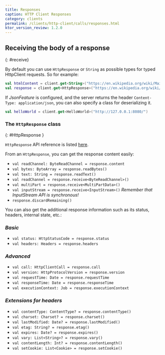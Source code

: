 ```yaml
---
title: Responses
caption: HTTP Client Responses
category: clients
permalink: /clients/http-client/calls/responses.html
ktor_version_review: 1.2.0
---
```


## Receiving the body of a response

{: #receive}

By default you can use `HttpResponse` or `String` as possible types for typed
HttpClient requests. So for example:

```kotlin
val htmlContent = client.get<String>("https://en.wikipedia.org/wiki/Main_Page")
val response = client.get<HttpResponse>("https://en.wikipedia.org/wiki/Main_Page")
```

If *JsonFeature* is configured, and the server returns the header `Content-Type: application/json`,
you can also specify a class for deserializing it.

```kotlin
val helloWorld = client.get<HelloWorld>("http://127.0.0.1:8080/")
```

### The `HttpResponse` class

{: #HttpResponse }

`HttpResponse` API reference is listed [here](https://api.ktor.io/{{site.ktor_version}}/io.ktor.client.response/-http-response/).

From an `HttpResponse`, you can get the response content easily:

* `val readChannel: ByteReadChannel = response.content`
* `val bytes: ByteArray = response.readBytes()`
* `val text: String = response.readText()`
* `val readChannel = response.receive<ByteReadChannel>()`
* `val multiPart = response.receive<MultiPartData>()`
* `val inputStream = response.receive<InputStream>()` *Remember that InputStream API is synchronous!*
* `response.discardRemaining()`

You can also get the additional response information such as its status, headers, internal state, etc.:

### *Basic*

* `val status: HttpStatusCode = response.status`
* `val headers: Headers = response.headers`

### *Advanced*

* `val call: HttpClientCall = response.call`
* `val version: HttpProtocolVersion = response.version`
* `val requestTime: Date = response.requestTime`
* `val responseTime: Date = response.responseTime`
* `val executionContext: Job = response.executionContext`

### *Extensions for headers*

* `val contentType: ContentType? = response.contentType()`
* `val charset: Charset? = response.charset()`
* `val lastModified: Date? = response.lastModified()`
* `val etag: String? = response.etag()`
* `val expires: Date? = response.expires()`
* `val vary: List<String>? = response.vary()`
* `val contentLength: Int? = response.contentLength()`
* `val setCookie: List<Cookie> = response.setCookie()`
